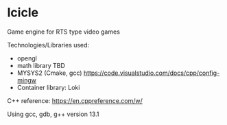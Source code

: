 # Icicle
Game engine for RTS type video games

Technologies/Libraries used:
- opengl
- math library TBD
- MYSYS2 (Cmake, gcc) https://code.visualstudio.com/docs/cpp/config-mingw
- Container library: Loki

C++ reference: https://en.cppreference.com/w/

Using gcc, gdb, g++ version 13.1